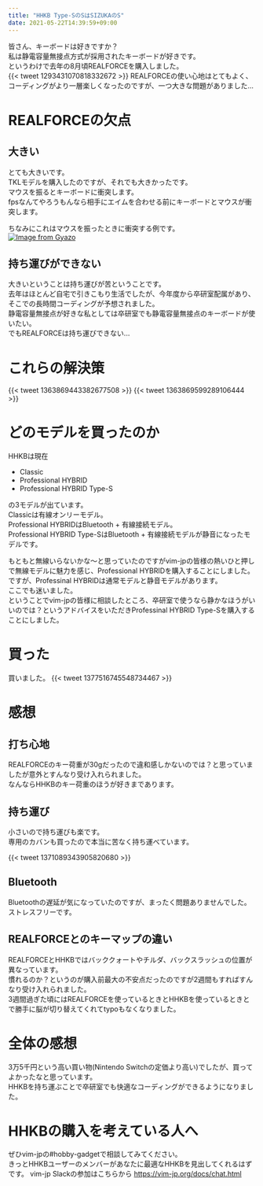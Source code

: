 ```yaml
---
title: "HHKB Type-SのSはSIZUKAのS"
date: 2021-05-22T14:39:59+09:00
---
```


皆さん、キーボードは好きですか？  
私は静電容量無接点方式が採用されたキーボードが好きです。  
というわけで去年の8月頃REALFORCEを購入しました。  
{{< tweet 1293431070818332672 >}}
REALFORCEの使い心地はとてもよく、コーディングがより一層楽しくなったのですが、一つ大きな問題がありました...  

# REALFORCEの欠点
## 大きい
とても大きいです。  
TKLモデルを購入したのですが、それでも大きかったです。  
マウスを振るとキーボードに衝突します。  
fpsなんてやろうもんなら相手にエイムを合わせる前にキーボードとマウスが衝突します。  

ちなみにこれはマウスを振ったときに衝突する例です。  
[![Image from Gyazo](https://i.gyazo.com/79edf1fe35f5a190be6ed24a6ef98f37.jpg)](https://gyazo.com/79edf1fe35f5a190be6ed24a6ef98f37)

## 持ち運びができない
大きいということは持ち運びが苦ということです。  
去年はほとんど自宅で引きこもり生活でしたが、今年度から卒研室配属があり、そこでの長時間コーディングが予想されました。  
静電容量無接点が好きな私としては卒研室でも静電容量無接点のキーボードが使いたい。  
でもREALFORCEは持ち運びできない...  

# これらの解決策
{{< tweet 1363869443382677508 >}}
{{< tweet 1363869599289106444 >}}

# どのモデルを買ったのか
HHKBは現在

- Classic
- Professional HYBRID
- Professional HYBRID Type-S

の3モデルが出ています。  
Classicは有線オンリーモデル。  
Professional HYBRIDはBluetooth + 有線接続モデル。  
Professional HYBRID Type-SはBluetooth + 有線接続モデルが静音になったモデルです。  

もともと無線いらないかな〜と思っていたのですがvim-jpの皆様の熱いひと押しで無線モデルに魅力を感じ、Professional HYBRIDを購入することにしました。  
ですが、Professinal HYBRIDは通常モデルと静音モデルがあります。  
ここでも迷いました。  
ということでvim-jpの皆様に相談したところ、卒研室で使うなら静かなほうがいいのでは？というアドバイスをいただきProfessinal HYBRID Type-Sを購入することにしました。  

# 買った
買いました。
{{< tweet 1377516745548734467 >}}

# 感想
## 打ち心地
REALFORCEのキー荷重が30gだったので違和感しかないのでは？と思っていましたが意外とすんなり受け入れられました。  
なんならHHKBのキー荷重のほうが好きまであります。  

## 持ち運び
小さいので持ち運びも楽です。  
専用のカバンも買ったので本当に苦なく持ち運べています。  

{{< tweet 1371089343905820680 >}}

## Bluetooth
Bluetoothの遅延が気になっていたのですが、まったく問題ありませんでした。  
ストレスフリーです。  

## REALFORCEとのキーマップの違い
REALFORCEとHHKBではバッククォートやチルダ、バックスラッシュの位置が異なっています。  
慣れるのか？というのが購入前最大の不安点だったのですが2週間もすればすんなり受け入れられました。  
3週間過ぎた頃にはREALFORCEを使っているときとHHKBを使っているときとで勝手に脳が切り替えてくれてtypoもなくなりました。  

# 全体の感想
3万5千円という高い買い物(Nintendo Switchの定価より高い)でしたが、買ってよかったなと思っています。  
HHKBを持ち運ぶことで卒研室でも快適なコーディングができるようになりました。  

# HHKBの購入を考えている人へ
ぜひvim-jpの#hobby-gadgetで相談してみてください。  
きっとHHKBユーザーのメンバーがあなたに最適なHHKBを見出してくれるはずです。
vim-jp Slackの参加はこちらから
https://vim-jp.org/docs/chat.html
